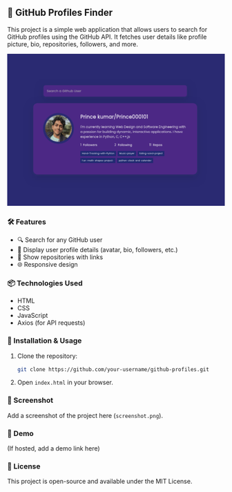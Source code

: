 ## 🚀 GitHub Profiles Finder  

This project is a simple web application that allows users to search for GitHub profiles using the GitHub API. It fetches user details like profile picture, bio, repositories, followers, and more.

![GitHub Profiles Finder](screenshot.png)

### 🛠️ Features  
- 🔍 Search for any GitHub user  
- 📌 Display user profile details (avatar, bio, followers, etc.)  
- 📂 Show repositories with links  
- 🌐 Responsive design  

### 📦 Technologies Used  
- HTML  
- CSS  
- JavaScript  
- Axios (for API requests)  

### 🚀 Installation & Usage  
1. Clone the repository:  
   ```sh
   git clone https://github.com/your-username/github-profiles.git
   ```
2. Open `index.html` in your browser.

### 📸 Screenshot  
Add a screenshot of the project here (`screenshot.png`).  

### 🌟 Demo  
(If hosted, add a demo link here)

### 📜 License  
This project is open-source and available under the MIT License.


